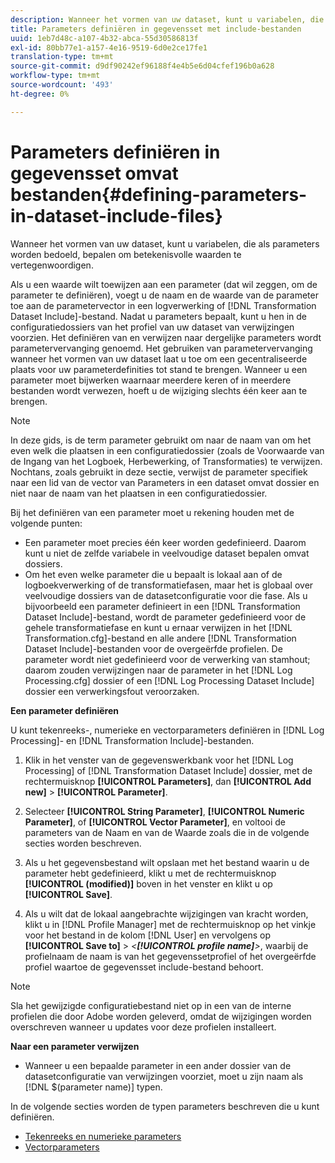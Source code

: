 ```yaml
---
description: Wanneer het vormen van uw dataset, kunt u variabelen, die als parameters worden bedoeld, bepalen om betekenisvolle waarden te vertegenwoordigen.
title: Parameters definiëren in gegevensset met include-bestanden
uuid: 1eb7d48c-a107-4b32-abca-55d30586813f
exl-id: 80bb77e1-a157-4e16-9519-6d0e2ce17fe1
translation-type: tm+mt
source-git-commit: d9df90242ef96188f4e4b5e6d04cfef196b0a628
workflow-type: tm+mt
source-wordcount: '493'
ht-degree: 0%

---
```


# Parameters definiëren in gegevensset omvat bestanden{#defining-parameters-in-dataset-include-files}

Wanneer het vormen van uw dataset, kunt u variabelen, die als parameters worden bedoeld, bepalen om betekenisvolle waarden te vertegenwoordigen.

Als u een waarde wilt toewijzen aan een parameter (dat wil zeggen, om de parameter te definiëren), voegt u de naam en de waarde van de parameter toe aan de parametervector in een logverwerking of [!DNL Transformation Dataset Include]-bestand. Nadat u parameters bepaalt, kunt u hen in de configuratiedossiers van het profiel van uw dataset van verwijzingen voorzien. Het definiëren van en verwijzen naar dergelijke parameters wordt parametervervanging genoemd. Het gebruiken van parametervervanging wanneer het vormen van uw dataset laat u toe om een gecentraliseerde plaats voor uw parameterdefinities tot stand te brengen. Wanneer u een parameter moet bijwerken waarnaar meerdere keren of in meerdere bestanden wordt verwezen, hoeft u de wijziging slechts één keer aan te brengen.

>[!NOTE]
>
>In deze gids, is de term parameter gebruikt om naar de naam van om het even welk die plaatsen in een configuratiedossier (zoals de Voorwaarde van de Ingang van het Logboek, Herbewerking, of Transformaties) te verwijzen. Nochtans, zoals gebruikt in deze sectie, verwijst de parameter specifiek naar een lid van de vector van Parameters in een dataset omvat dossier en niet naar de naam van het plaatsen in een configuratiedossier.

Bij het definiëren van een parameter moet u rekening houden met de volgende punten:

* Een parameter moet precies één keer worden gedefinieerd. Daarom kunt u niet de zelfde variabele in veelvoudige dataset bepalen omvat dossiers.
* Om het even welke parameter die u bepaalt is lokaal aan of de logboekverwerking of de transformatiefasen, maar het is globaal over veelvoudige dossiers van de datasetconfiguratie voor die fase. Als u bijvoorbeeld een parameter definieert in een [!DNL Transformation Dataset Include]-bestand, wordt de parameter gedefinieerd voor de gehele transformatiefase en kunt u ernaar verwijzen in het [!DNL Transformation.cfg]-bestand en alle andere [!DNL Transformation Dataset Include]-bestanden voor de overgeërfde profielen. De parameter wordt niet gedefinieerd voor de verwerking van stamhout; daarom zouden verwijzingen naar de parameter in het [!DNL Log Processing.cfg] dossier of een [!DNL Log Processing Dataset Include] dossier een verwerkingsfout veroorzaken.

**Een parameter definiëren**

U kunt tekenreeks-, numerieke en vectorparameters definiëren in [!DNL Log Processing]- en [!DNL Transformation Include]-bestanden.

1. Klik in het venster van de gegevenswerkbank voor het [!DNL Log Processing] of [!DNL Transformation Dataset Include] dossier, met de rechtermuisknop **[!UICONTROL Parameters]**, dan **[!UICONTROL Add new]** > **[!UICONTROL Parameter]**.

1. Selecteer **[!UICONTROL String Parameter]**, **[!UICONTROL Numeric Parameter]**, of **[!UICONTROL Vector Parameter]**, en voltooi de parameters van de Naam en van de Waarde zoals die in de volgende secties worden beschreven.

1. Als u het gegevensbestand wilt opslaan met het bestand waarin u de parameter hebt gedefinieerd, klikt u met de rechtermuisknop **[!UICONTROL (modified)]** boven in het venster en klikt u op **[!UICONTROL Save]**.

1. Als u wilt dat de lokaal aangebrachte wijzigingen van kracht worden, klikt u in [!DNL Profile Manager] met de rechtermuisknop op het vinkje voor het bestand in de kolom [!DNL User] en vervolgens op **[!UICONTROL Save to]** > *&lt;**[!UICONTROL profile name]**>*, waarbij de profielnaam de naam is van het gegevenssetprofiel of het overgeërfde profiel waartoe de gegevensset include-bestand behoort.

>[!NOTE]
>
>Sla het gewijzigde configuratiebestand niet op in een van de interne profielen die door Adobe worden geleverd, omdat de wijzigingen worden overschreven wanneer u updates voor deze profielen installeert.

**Naar een parameter verwijzen**

* Wanneer u een bepaalde parameter in een ander dossier van de datasetconfiguratie van verwijzingen voorziet, moet u zijn naam als [!DNL $(parameter name)] typen.

In de volgende secties worden de typen parameters beschreven die u kunt definiëren.

* [Tekenreeks en numerieke parameters](../../../../home/c-dataset-const-proc/c-dataset-inc-files/c-def-param-dataset-inc-files/c-string-num-param.md#concept-14f391ce107c4a3dad827ec7967f1080)
* [Vectorparameters](../../../../home/c-dataset-const-proc/c-dataset-inc-files/c-def-param-dataset-inc-files/c-vector-param.md#concept-adb42a5474e245a9996d0aa8d5d522d0)
